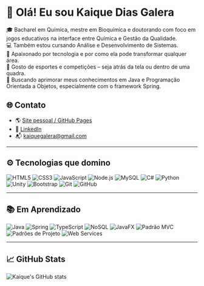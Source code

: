 # 👋 Olá! Eu sou Kaique Dias Galera

🎓 Bacharel em Química, mestre em Bioquímica e doutorando com foco em jogos educativos na interface entre Química e Gestão da Qualidade.  
💻 Também estou cursando Análise e Desenvolvimento de Sistemas.  
🧠 Apaixonado por tecnologia e por como ela pode transformar qualquer área.  
🏐 Gosto de esportes e competições – seja atrás da tela ou dentro de uma quadra.  
🌱 Buscando aprimorar meus conhecimentos em Java e Programação Orientada a Objetos, especialmente com o framework Spring.

## 🌐 Contato

- 🌎 [Site pessoal / GitHub Pages](https://kaiquediasgalera.github.io)
- 💼 [LinkedIn](https://www.linkedin.com/in/kaique-dias-galera-94215b166/)
- 📬 kaiquegalera@gmail.com

---

## ⚙️ Tecnologias que domino

![HTML5](https://img.shields.io/badge/-HTML5-E34F26?style=flat&logo=html5&logoColor=white)
![CSS3](https://img.shields.io/badge/-CSS3-1572B6?style=flat&logo=css3)
![JavaScript](https://img.shields.io/badge/-JavaScript-F7DF1E?style=flat&logo=javascript&logoColor=black)
![Node.js](https://img.shields.io/badge/-Node.js-339933?style=flat&logo=nodedotjs&logoColor=white)
![MySQL](https://img.shields.io/badge/-MySQL-4479A1?style=flat&logo=mysql&logoColor=white)
![C#](https://img.shields.io/badge/-C%23-239120?style=flat&logo=c-sharp&logoColor=white)
![Python](https://img.shields.io/badge/-Python-3776AB?style=flat&logo=python&logoColor=white)
![Unity](https://img.shields.io/badge/-Unity-000000?style=flat&logo=unity)
![Bootstrap](https://img.shields.io/badge/-Bootstrap-563D7C?style=flat&logo=bootstrap&logoColor=white)
![Git](https://img.shields.io/badge/-Git-F05032?style=flat&logo=git&logoColor=white)
![GitHub](https://img.shields.io/badge/-GitHub-181717?style=flat&logo=github)

---

## 📚 Em Aprendizado

![Java](https://img.shields.io/badge/-Java-007396?style=flat&logo=java&logoColor=white)
![Spring](https://img.shields.io/badge/-Spring-6DB33F?style=flat&logo=spring&logoColor=white)
![TypeScript](https://img.shields.io/badge/-TypeScript-3178C6?style=flat&logo=typescript&logoColor=white)
![NoSQL](https://img.shields.io/badge/-NoSQL-005571?style=flat&logo=mongodb&logoColor=white)
![JavaFX](https://img.shields.io/badge/-JavaFX-0095D5?style=flat&logo=java&logoColor=white)
![Padrão MVC](https://img.shields.io/badge/-MVC%20Pattern-blue?style=flat)
![Padrões de Projeto](https://img.shields.io/badge/-Design%20Patterns-ff69b4?style=flat)
![Web Services](https://img.shields.io/badge/-Web%20Services-00BFFF?style=flat&logo=webcomponents&logoColor=white)

---

## 📈 GitHub Stats

![Kaique's GitHub stats](https://github-readme-stats.vercel.app/api?username=kaiquegalera&show_icons=true&theme=tokyonight)

